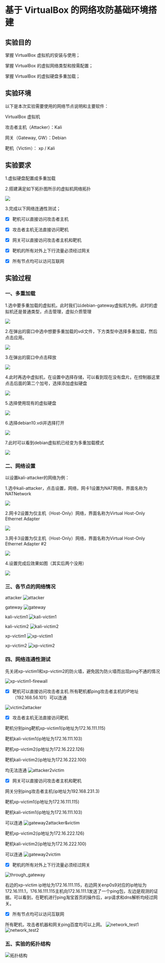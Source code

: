# 基于 VirtualBox 的网络攻防基础环境搭建

## 实验目的

掌握 VirtualBox 虚拟机的安装与使用；

掌握 VirtualBox 的虚拟网络类型和按需配置；

掌握 VirtualBox 的虚拟硬盘多重加载；

## 实验环境

以下是本次实验需要使用的网络节点说明和主要软件：

VirtualBox 虚拟机

攻击者主机（Attacker）：Kali

网关（Gateway, GW）：Debian

靶机（Victim）： xp / Kali

## 实验要求

1.虚拟硬盘配置成多重加载

2.搭建满足如下拓扑图所示的虚拟机网络拓扑

![ ](images/vb-exp-layout.png)

3.完成以下网络连通性测试；

- [x] 靶机可以直接访问攻击者主机

- [x] 攻击者主机无法直接访问靶机

- [x] 网关可以直接访问攻击者主机和靶机

- [x] 靶机的所有对外上下行流量必须经过网关

- [x] 所有节点均可以访问互联网

## 实验过程

### 一、多重加载

1.选中要多重加载的虚拟机，此时我们以debian-gateway虚拟机为例。此时的虚拟机还是普通类型，点击管理，虚拟介质管理

![ ](images/多重加载1.png)

2.在弹出的窗口中选中想要多重加载的vdi文件，下方类型中选择多重加载，然后点击应用。

![ ](images/多重加载2.png)

3.在弹出的窗口中点击释放

![ ](images/多重加载3.png)

4.此时再选中虚拟机，在设置中选择存储，可以看到现在没有盘片。在控制器这里点击后面的第二个加号，选择添加虚拟硬盘

![ ](images/多重加载4.png)

5.选择使用现有的虚拟硬盘

![ ](images/多重加载5.png)

6.选择debian10.vdi并选择打开

![ ](images/多重加载6.png)

7.此时可以看到debian虚拟机已经变为多重加载模式

![ ](images/多重加载7.png)

### 二、网络设置

以设置kali-attacker的网络为例：

1.选中kali-attacker，点击设置，网络，网卡1设置为NAT网络，界面名称为NATNetwork

![ ](images/网络设置1.png)

2.网卡2设置为仅主机（Host-Only）网络，界面名称为Virtual Host-Only Ethernet Adapter

![ ](images/网络设置2.png)

3.网卡3设置为仅主机（Host-Only）网络，界面名称为Virtual Host-Only Ethernet Adapter #2

![ ](images/网络设置3.png)

4.设置完成后效果如图（其实后两个没用）

![ ](images/attacker1.png)

### 三、各节点的网络情况

attacker
![attacker](images/attacker.png)

gateway
![gateway](images/debian_gateway.png)

kali-victim1
![kali-victim1](images/kali-victim1.png)

kali-victim2
![kali-victim2](images/kali-victim2.png)

xp-victim1
![xp-victim1](images/xp-victim1.png)

xp-victim2
![xp-victim2](images/xp-victim2.png)

### 四、网络连通性测试

先关闭xp-victim1和xp-victim2的防火墙，避免因为防火墙而出现ping不通的情况

![xp-victim1-firewall](images/xp-victim1-firewall.png)

- [x] 靶机可以直接访问攻击者主机
所有靶机都ping攻击者主机的IP地址（192.168.56.101）可以连通

![victim2attacker](images/victim2attacker.png)

- [x] 攻击者主机无法直接访问靶机

靶机分别ping靶机xp-victim1(ip地址为172.16.111.115)

靶机kali-victim1(ip地址为172.16.111.103)

靶机xp-victim2(ip地址为172.16.222.126)

靶机kali-victim2(ip地址为172.16.222.100)

均无法连通
![attacker2victim](images/attacker2victim.png)

- [x] 网关可以直接访问攻击者主机和靶机

网关分别ping攻击者主机(ip地址为192.168.231.3)

靶机xp-victim1(ip地址为172.16.111.115)

靶机kali-victim1(ip地址为172.16.111.103)

可以连通
![gateway2attacker&victim](images/gateway2attacker&victim.png)

靶机xp-victim2(ip地址为172.16.222.126)

靶机kali-victim2(ip地址为172.16.222.100)

可以连通
![gateway2victim](images/gateway2victim.png)

- [x] 靶机的所有对外上下行流量必须经过网关

![through_gateway](images/through_gateway.png)

右边的xp-victim ip地址为172.16.111.115，右边网关enp0s9对应的ip地址为172.16.111.1，176.16.111.115主机向172.16.111.1发送了一个ping包，左边是观测的证据。可以看到，在靶机进行ping淘宝首页的操作后，arp请求和dns解析均经过网关。

- [x] 所有节点均可以访问互联网

所有靶机，攻击者机器和网关ping百度均可以上网。
![network_test1](images/network_test1.png)
![network_test2](images/network_test2.png)

### 五、实验的拓扑结构

![拓扑结构](images/拓扑结构.png)
